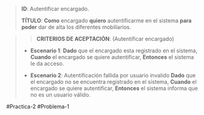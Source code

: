 > **ID**: Autentificar encargado.
>
> **TÍTULO**: **Como** encargado **quiero** autentificarme en el sistema **para poder** dar de alta los diferentes mobiliarios.
> 

> > **CRITERIOS DE ACEPTACIÓN**: (Autentificar encargado)
> -  **Escenario 1**: 
> **Dado** que el encargado esta registrado en el sistema,
> **Cuando** el encargado se quiere autentificar,
> **Entonces** el sistema le da acceso. 
>
> - **Escenario 2**: Autentificación fallida por usuario invalido
> **Dado** que el encargado no se encuentra registrado en el sistema,
> **Cuando** el encargado se quiere autentificar,
> **Entonces** el sistema informa que no es un usuario válido. 
> 

#Practica-2 #Problema-1